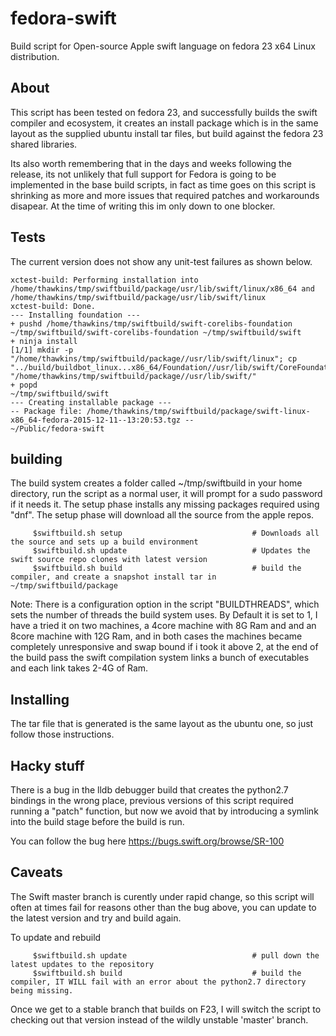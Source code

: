 # fedora-swift
Build script for Open-source Apple swift language on fedora 23 x64 Linux distribution.

## About
This script has been tested on fedora 23, and successfully builds the swift compiler and ecosystem, it creates an install package which is in the same layout as the supplied ubuntu install tar files, but build against the fedora 23 shared libraries. 

Its also worth remembering that in the days and weeks following the release, its not unlikely that full support for Fedora is going to be implemented in the base build scripts, in fact as time goes on this script is shrinking as more and more issues that required patches and workarounds disapear. At the time of writing this im only down to one blocker. 

## Tests
The current version does not show any unit-test failures as shown below.

```
xctest-build: Performing installation into /home/thawkins/tmp/swiftbuild/package/usr/lib/swift/linux/x86_64 and /home/thawkins/tmp/swiftbuild/package/usr/lib/swift/linux
xctest-build: Done.
--- Installing foundation ---
+ pushd /home/thawkins/tmp/swiftbuild/swift-corelibs-foundation
~/tmp/swiftbuild/swift-corelibs-foundation ~/tmp/swiftbuild/swift
+ ninja install
[1/1] mkdir -p "/home/thawkins/tmp/swiftbuild/package//usr/lib/swift/linux"; cp "../build/buildbot_linux...x86_64/Foundation//usr/lib/swift/CoreFoundation" "/home/thawkins/tmp/swiftbuild/package//usr/lib/swift/"
+ popd
~/tmp/swiftbuild/swift
--- Creating installable package ---
-- Package file: /home/thawkins/tmp/swiftbuild/package/swift-linux-x86_64-fedora-2015-12-11--13:20:53.tgz --
~/Public/fedora-swift

```

## building

The build system creates a folder called ~/tmp/swiftbuild in your home directory, run the script as a normal user, it will prompt for a sudo
password if it needs it.  The setup phase installs any missing packages required using "dnf". The setup phase will download all the source from
the apple repos.

```
     $swiftbuild.sh setup                             # Downloads all the source and sets up a build environment
     $swiftbuild.sh update                            # Updates the swift source repo clones with latest version
     $swiftbuild.sh build                             # build the compiler, and create a snapshot install tar in ~/tmp/swiftbuild/package
```

Note: There is a configuration option in the script "BUILDTHREADS", which sets the number of threads the build system uses.
By Default it is set to 1, I have a tried it on two machines, a 4core machine with 8G Ram and and an 8core machine with 12G Ram, and in both cases
the machines became completely unresponsive and swap bound if i took it above 2, at the end of the build pass the swift compilation system links a bunch
of executables and each link takes 2-4G of Ram.  

## Installing

The tar file that is generated is the same layout as the ubuntu one, so just follow those instructions. 

## Hacky stuff

There is a bug in the lldb debugger build that creates the python2.7 bindings in the wrong place,  previous versions of this script required running a "patch" function, but now we avoid that by introducing a symlink into the build stage before the build is run. 

You can follow the bug here https://bugs.swift.org/browse/SR-100

## Caveats
The Swift master branch is curently under rapid change, so this script will often at times fail for reasons other than the bug above, you can update to the latest version and try and build again. 

To update and rebuild 

```
     $swiftbuild.sh update                            # pull down the latest updates to the repository
     $swiftbuild.sh build                             # build the compiler, IT WILL fail with an error about the python2.7 directory being missing. 
```

Once we get to a stable branch that builds on F23, I will switch the script to checking out that version instead of the wildly unstable 'master' branch. 


